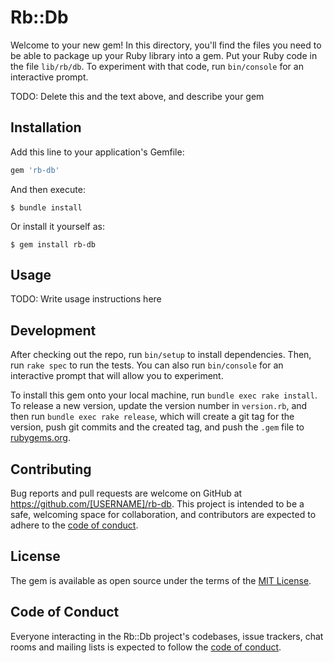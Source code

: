 # Rb::Db

Welcome to your new gem! In this directory, you'll find the files you need to be able to package up your Ruby library into a gem. Put your Ruby code in the file `lib/rb/db`. To experiment with that code, run `bin/console` for an interactive prompt.

TODO: Delete this and the text above, and describe your gem

## Installation

Add this line to your application's Gemfile:

```ruby
gem 'rb-db'
```

And then execute:

    $ bundle install

Or install it yourself as:

    $ gem install rb-db

## Usage

TODO: Write usage instructions here

## Development

After checking out the repo, run `bin/setup` to install dependencies. Then, run `rake spec` to run the tests. You can also run `bin/console` for an interactive prompt that will allow you to experiment.

To install this gem onto your local machine, run `bundle exec rake install`. To release a new version, update the version number in `version.rb`, and then run `bundle exec rake release`, which will create a git tag for the version, push git commits and the created tag, and push the `.gem` file to [rubygems.org](https://rubygems.org).

## Contributing

Bug reports and pull requests are welcome on GitHub at https://github.com/[USERNAME]/rb-db. This project is intended to be a safe, welcoming space for collaboration, and contributors are expected to adhere to the [code of conduct](https://github.com/[USERNAME]/rb-db/blob/master/CODE_OF_CONDUCT.md).

## License

The gem is available as open source under the terms of the [MIT License](https://opensource.org/licenses/MIT).

## Code of Conduct

Everyone interacting in the Rb::Db project's codebases, issue trackers, chat rooms and mailing lists is expected to follow the [code of conduct](https://github.com/[USERNAME]/rb-db/blob/master/CODE_OF_CONDUCT.md).
